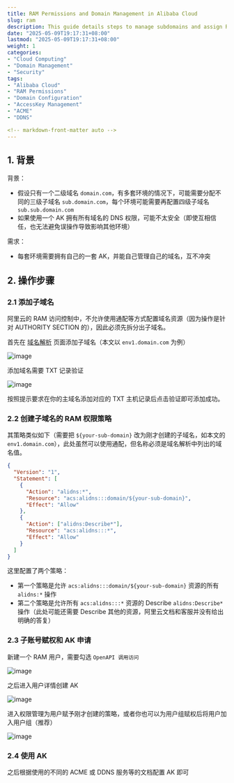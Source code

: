 ```yaml
---
title: RAM Permissions and Domain Management in Alibaba Cloud
slug: ram
description: This guide details steps to manage subdomains and assign RAM permissions for secure domain handling in Alibaba Cloud, ensuring each environment has its own AccessKey. It covers subdomain creation, RAM policy setup, and AccessKey application for streamlined operations.
date: "2025-05-09T19:17:31+08:00"
lastmod: "2025-05-09T19:17:31+08:00"
weight: 1
categories: 
- "Cloud Computing"
- "Domain Management"
- "Security"
tags: 
- "Alibaba Cloud"
- "RAM Permissions"
- "Domain Configuration"
- "AccessKey Management"
- "ACME"
- "DDNS"

<!-- markdown-front-matter auto -->
---
```


## 1. 背景

背景：

- 假设只有一个二级域名 `domain.com`，有多套环境的情况下，可能需要分配不同的三级子域名 `sub.domain.com`，每个环境可能需要再配置四级子域名 `sub.sub.domain.com`
- 如果使用一个 AK 拥有所有域名的 DNS 权限，可能不太安全（即使互相信任，也无法避免误操作导致影响其他环境）

需求：

- 每套环境需要拥有自己的一套 AK，并能自己管理自己的域名，互不冲突

## 2. 操作步骤

### 2.1 添加子域名

阿里云的 RAM 访问控制中，不允许使用通配等方式配置域名资源（因为操作是针对 AUTHORITY SECTION 的），因此必须先拆分出子域名。

首先在 [域名解析](https://dns.console.aliyun.com/) 页面添加子域名（本文以 `env1.domain.com` 为例）

![image](https://img2023.cnblogs.com/blog/2038910/202305/2038910-20230525094954695-265454889.png)

添加域名需要 TXT 记录验证

![image](https://img2023.cnblogs.com/blog/2038910/202305/2038910-20230525095051168-579963715.png)

按照提示要求在你的主域名添加对应的 TXT 主机记录后点击验证即可添加成功。

### 2.2 创建子域名的 RAM 权限策略

其策略类似如下（需要把 `${your-sub-domain}` 改为刚才创建的子域名，如本文的 `env1.domain.com`），此处虽然可以使用通配，但名称必须是域名解析中列出的域名值。

```json
{
  "Version": "1",
  "Statement": [
    {
      "Action": "alidns:*",
      "Resource": "acs:alidns:::domain/${your-sub-domain}",
      "Effect": "Allow"
    },
    {
      "Action": ["alidns:Describe*"],
      "Resource": "acs:alidns:::*",
      "Effect": "Allow"
    }
  ]
}
```

这里配置了两个策略：

- 第一个策略是允许 `acs:alidns:::domain/${your-sub-domain}` 资源的所有 `alidns:*` 操作
- 第二个策略是允许所有 `acs:alidns:::*` 资源的 Describe `alidns:Describe*` 操作（此处可能还需要 Describe 其他的资源，阿里云文档和客服并没有给出明确的答复）

### 2.3 子账号赋权和 AK 申请

新建一个 RAM 用户，需要勾选 `OpenAPI 调用访问`

![image](https://img2023.cnblogs.com/blog/2038910/202305/2038910-20230525103254130-608849459.png)

之后进入用户详情创建 AK

![image](https://img2023.cnblogs.com/blog/2038910/202305/2038910-20230525103411240-349407655.png)

进入权限管理为用户赋予刚才创建的策略，或者你也可以为用户组赋权后将用户加入用户组（推荐）

![image](https://img2023.cnblogs.com/blog/2038910/202305/2038910-20230525104202528-918302234.png)

### 2.4 使用 AK

之后根据使用的不同的 ACME 或 DDNS 服务等的文档配置 AK 即可
